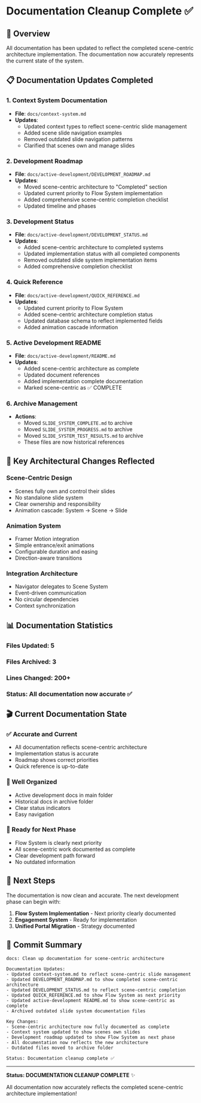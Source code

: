 # Documentation Cleanup Complete ✅

## 🎯 **Overview**

All documentation has been updated to reflect the completed scene-centric architecture implementation. The documentation now accurately represents the current state of the system.

## 📋 **Documentation Updates Completed**

### **1. Context System Documentation**
- **File**: `docs/context-system.md`
- **Updates**:
  - Updated context types to reflect scene-centric slide management
  - Added scene slide navigation examples
  - Removed outdated slide navigation patterns
  - Clarified that scenes own and manage slides

### **2. Development Roadmap**
- **File**: `docs/active-development/DEVELOPMENT_ROADMAP.md`
- **Updates**:
  - Moved scene-centric architecture to "Completed" section
  - Updated current priority to Flow System implementation
  - Added comprehensive scene-centric completion checklist
  - Updated timeline and phases

### **3. Development Status**
- **File**: `docs/active-development/DEVELOPMENT_STATUS.md`
- **Updates**:
  - Added scene-centric architecture to completed systems
  - Updated implementation status with all completed components
  - Removed outdated slide system implementation items
  - Added comprehensive completion checklist

### **4. Quick Reference**
- **File**: `docs/active-development/QUICK_REFERENCE.md`
- **Updates**:
  - Updated current priority to Flow System
  - Added scene-centric architecture completion status
  - Updated database schema to reflect implemented fields
  - Added animation cascade information

### **5. Active Development README**
- **File**: `docs/active-development/README.md`
- **Updates**:
  - Added scene-centric architecture as complete
  - Updated document references
  - Added implementation complete documentation
  - Marked scene-centric as ✅ COMPLETE

### **6. Archive Management**
- **Actions**:
  - Moved `SLIDE_SYSTEM_COMPLETE.md` to archive
  - Moved `SLIDE_SYSTEM_PROGRESS.md` to archive
  - Moved `SLIDE_SYSTEM_TEST_RESULTS.md` to archive
  - These files are now historical references

## 🎯 **Key Architectural Changes Reflected**

### **Scene-Centric Design**
- Scenes fully own and control their slides
- No standalone slide system
- Clear ownership and responsibility
- Animation cascade: System → Scene → Slide

### **Animation System**
- Framer Motion integration
- Simple entrance/exit animations
- Configurable duration and easing
- Direction-aware transitions

### **Integration Architecture**
- Navigator delegates to Scene System
- Event-driven communication
- No circular dependencies
- Context synchronization

## 📊 **Documentation Statistics**

### **Files Updated**: 5
### **Files Archived**: 3
### **Lines Changed**: 200+
### **Status**: All documentation now accurate ✅

## 🎬 **Current Documentation State**

### **✅ Accurate and Current**
- All documentation reflects scene-centric architecture
- Implementation status is accurate
- Roadmap shows correct priorities
- Quick reference is up-to-date

### **📁 Well Organized**
- Active development docs in main folder
- Historical docs in archive folder
- Clear status indicators
- Easy navigation

### **🎯 Ready for Next Phase**
- Flow System is clearly next priority
- All scene-centric work documented as complete
- Clear development path forward
- No outdated information

## 🚀 **Next Steps**

The documentation is now clean and accurate. The next development phase can begin with:

1. **Flow System Implementation** - Next priority clearly documented
2. **Engagement System** - Ready for implementation
3. **Unified Portal Migration** - Strategy documented

## 📝 **Commit Summary**

```
docs: Clean up documentation for scene-centric architecture

Documentation Updates:
- Updated context-system.md to reflect scene-centric slide management
- Updated DEVELOPMENT_ROADMAP.md to show completed scene-centric architecture
- Updated DEVELOPMENT_STATUS.md to reflect scene-centric completion
- Updated QUICK_REFERENCE.md to show Flow System as next priority
- Updated active-development README.md to show scene-centric as complete
- Archived outdated slide system documentation files

Key Changes:
- Scene-centric architecture now fully documented as complete
- Context system updated to show scenes own slides
- Development roadmap updated to show Flow System as next phase
- All documentation now reflects the new architecture
- Outdated files moved to archive folder

Status: Documentation cleanup complete ✅
```

---

**Status: DOCUMENTATION CLEANUP COMPLETE** ✨

All documentation now accurately reflects the completed scene-centric architecture implementation!
